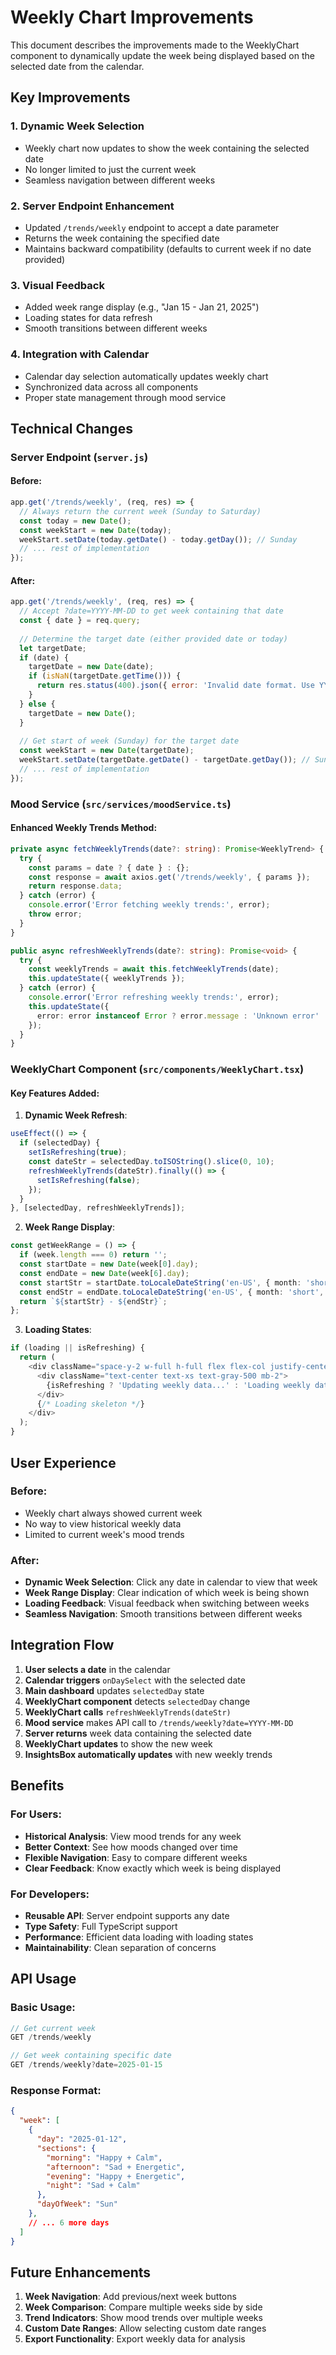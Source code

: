 # Weekly Chart Improvements

This document describes the improvements made to the WeeklyChart component to dynamically update the week being displayed based on the selected date from the calendar.

## Key Improvements

### 1. **Dynamic Week Selection**
- Weekly chart now updates to show the week containing the selected date
- No longer limited to just the current week
- Seamless navigation between different weeks

### 2. **Server Endpoint Enhancement**
- Updated `/trends/weekly` endpoint to accept a date parameter
- Returns the week containing the specified date
- Maintains backward compatibility (defaults to current week if no date provided)

### 3. **Visual Feedback**
- Added week range display (e.g., "Jan 15 - Jan 21, 2025")
- Loading states for data refresh
- Smooth transitions between different weeks

### 4. **Integration with Calendar**
- Calendar day selection automatically updates weekly chart
- Synchronized data across all components
- Proper state management through mood service

## Technical Changes

### Server Endpoint (`server.js`)

#### Before:
```javascript
app.get('/trends/weekly', (req, res) => {
  // Always return the current week (Sunday to Saturday)
  const today = new Date();
  const weekStart = new Date(today);
  weekStart.setDate(today.getDate() - today.getDay()); // Sunday
  // ... rest of implementation
});
```

#### After:
```javascript
app.get('/trends/weekly', (req, res) => {
  // Accept ?date=YYYY-MM-DD to get week containing that date
  const { date } = req.query;
  
  // Determine the target date (either provided date or today)
  let targetDate;
  if (date) {
    targetDate = new Date(date);
    if (isNaN(targetDate.getTime())) {
      return res.status(400).json({ error: 'Invalid date format. Use YYYY-MM-DD' });
    }
  } else {
    targetDate = new Date();
  }
  
  // Get start of week (Sunday) for the target date
  const weekStart = new Date(targetDate);
  weekStart.setDate(targetDate.getDate() - targetDate.getDay()); // Sunday
  // ... rest of implementation
});
```

### Mood Service (`src/services/moodService.ts`)

#### Enhanced Weekly Trends Method:
```typescript
private async fetchWeeklyTrends(date?: string): Promise<WeeklyTrend> {
  try {
    const params = date ? { date } : {};
    const response = await axios.get('/trends/weekly', { params });
    return response.data;
  } catch (error) {
    console.error('Error fetching weekly trends:', error);
    throw error;
  }
}

public async refreshWeeklyTrends(date?: string): Promise<void> {
  try {
    const weeklyTrends = await this.fetchWeeklyTrends(date);
    this.updateState({ weeklyTrends });
  } catch (error) {
    console.error('Error refreshing weekly trends:', error);
    this.updateState({
      error: error instanceof Error ? error.message : 'Unknown error'
    });
  }
}
```

### WeeklyChart Component (`src/components/WeeklyChart.tsx`)

#### Key Features Added:

1. **Dynamic Week Refresh**:
```typescript
useEffect(() => {
  if (selectedDay) {
    setIsRefreshing(true);
    const dateStr = selectedDay.toISOString().slice(0, 10);
    refreshWeeklyTrends(dateStr).finally(() => {
      setIsRefreshing(false);
    });
  }
}, [selectedDay, refreshWeeklyTrends]);
```

2. **Week Range Display**:
```typescript
const getWeekRange = () => {
  if (week.length === 0) return '';
  const startDate = new Date(week[0].day);
  const endDate = new Date(week[6].day);
  const startStr = startDate.toLocaleDateString('en-US', { month: 'short', day: 'numeric' });
  const endStr = endDate.toLocaleDateString('en-US', { month: 'short', day: 'numeric', year: 'numeric' });
  return `${startStr} - ${endStr}`;
};
```

3. **Loading States**:
```typescript
if (loading || isRefreshing) {
  return (
    <div className="space-y-2 w-full h-full flex flex-col justify-center">
      <div className="text-center text-xs text-gray-500 mb-2">
        {isRefreshing ? 'Updating weekly data...' : 'Loading weekly data...'}
      </div>
      {/* Loading skeleton */}
    </div>
  );
}
```

## User Experience

### Before:
- Weekly chart always showed current week
- No way to view historical weekly data
- Limited to current week's mood trends

### After:
- **Dynamic Week Selection**: Click any date in calendar to view that week
- **Week Range Display**: Clear indication of which week is being shown
- **Loading Feedback**: Visual feedback when switching between weeks
- **Seamless Navigation**: Smooth transitions between different weeks

## Integration Flow

1. **User selects a date** in the calendar
2. **Calendar triggers** `onDaySelect` with the selected date
3. **Main dashboard** updates `selectedDay` state
4. **WeeklyChart component** detects `selectedDay` change
5. **WeeklyChart calls** `refreshWeeklyTrends(dateStr)`
6. **Mood service** makes API call to `/trends/weekly?date=YYYY-MM-DD`
7. **Server returns** week data containing the selected date
8. **WeeklyChart updates** to show the new week
9. **InsightsBox automatically updates** with new weekly trends

## Benefits

### For Users:
- **Historical Analysis**: View mood trends for any week
- **Better Context**: See how moods changed over time
- **Flexible Navigation**: Easy to compare different weeks
- **Clear Feedback**: Know exactly which week is being displayed

### For Developers:
- **Reusable API**: Server endpoint supports any date
- **Type Safety**: Full TypeScript support
- **Performance**: Efficient data loading with loading states
- **Maintainability**: Clean separation of concerns

## API Usage

### Basic Usage:
```javascript
// Get current week
GET /trends/weekly

// Get week containing specific date
GET /trends/weekly?date=2025-01-15
```

### Response Format:
```json
{
  "week": [
    {
      "day": "2025-01-12",
      "sections": {
        "morning": "Happy + Calm",
        "afternoon": "Sad + Energetic",
        "evening": "Happy + Energetic",
        "night": "Sad + Calm"
      },
      "dayOfWeek": "Sun"
    },
    // ... 6 more days
  ]
}
```

## Future Enhancements

1. **Week Navigation**: Add previous/next week buttons
2. **Week Comparison**: Compare multiple weeks side by side
3. **Trend Indicators**: Show mood trends over multiple weeks
4. **Custom Date Ranges**: Allow selecting custom date ranges
5. **Export Functionality**: Export weekly data for analysis 